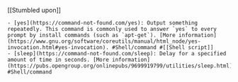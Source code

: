 [[Stumbled upon]]

	- [yes](https://command-not-found.com/yes): Output something repeatedly. This command is commonly used to answer `yes` to every prompt by install commands (such as `apt-get`). [More information](https://www.gnu.org/software/coreutils/manual/html_node/yes-invocation.html#yes-invocation). #Shell/command #[[Shell script]]
	- [sleep](https://command-not-found.com/sleep): Delay for a specified amount of time in seconds. [More information](https://pubs.opengroup.org/onlinepubs/9699919799/utilities/sleep.html). #Shell/command
